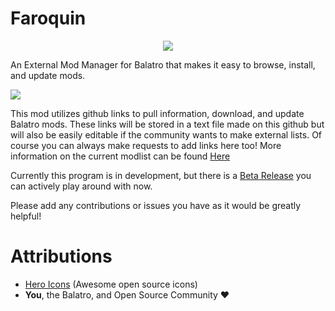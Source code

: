# Faroquin
<p align="center">
  <img src="https://i.imgur.com/GtxGLz0.png" />
</p>

An External Mod Manager for Balatro that makes it easy to browse, install, and update mods.

<img src="https://i.imgur.com/f4nf0tl.gif"/>

This mod utilizes github links to pull information, download, and update Balatro mods. 
These links will be stored in a text file made on this github but will also be easily editable if the community wants to make external lists. Of course you can always make requests to add links here too!
More information on the current modlist can be found [Here](https://github.com/Arargd/Faroquin/wiki/ModList)

Currently this program is in development, but there is a [Beta Release](https://github.com/Arargd/Faroquin/releases) you can actively play around with now. 

Please add any contributions or issues you have as it would be greatly helpful!

# Attributions 
- [Hero Icons](https://github.com/tailwindlabs/heroicons) (Awesome open source icons) 
- **You**, the Balatro, and Open Source Community :heart:
